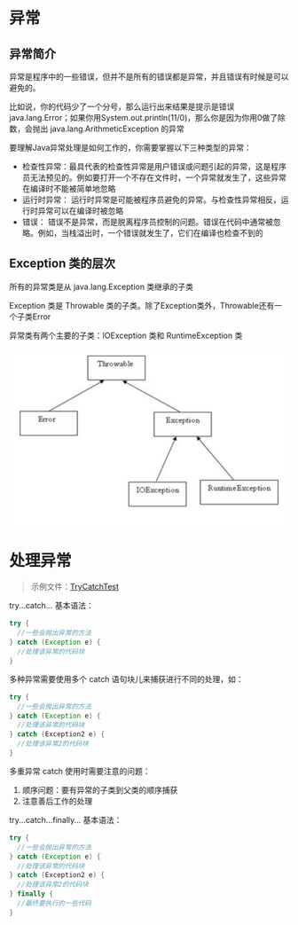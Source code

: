 # 异常

## 异常简介

异常是程序中的一些错误，但并不是所有的错误都是异常，并且错误有时候是可以避免的。

比如说，你的代码少了一个分号，那么运行出来结果是提示是错误 java.lang.Error；如果你用System.out.println(11/0)，那么你是因为你用0做了除数，会抛出 java.lang.ArithmeticException 的异常

要理解Java异常处理是如何工作的，你需要掌握以下三种类型的异常：

-   检查性异常：最具代表的检查性异常是用户错误或问题引起的异常，这是程序员无法预见的。例如要打开一个不存在文件时，一个异常就发生了，这些异常在编译时不能被简单地忽略
-   运行时异常： 运行时异常是可能被程序员避免的异常。与检查性异常相反，运行时异常可以在编译时被忽略
-   错误： 错误不是异常，而是脱离程序员控制的问题。错误在代码中通常被忽略。例如，当栈溢出时，一个错误就发生了，它们在编译也检查不到的

## Exception 类的层次

所有的异常类是从 java.lang.Exception 类继承的子类

Exception 类是 Throwable 类的子类。除了Exception类外，Throwable还有一个子类Error

异常类有两个主要的子类：IOException 类和 RuntimeException 类

![异常层次](../img/异常层次.png)

# 处理异常

> 示例文件：[TryCatchTest](./day25/TryCatchTest.java)

try...catch... 基本语法：

```java
try {
  //一些会抛出异常的方法
} catch (Exception e) {
  //处理该异常的代码块
}
```

多种异常需要使用多个 catch 语句块儿来捕获进行不同的处理，如：

```java
try {
  //一些会抛出异常的方法
} catch (Exception e) {
  //处理该异常的代码块
} catch (Exception2 e) {
  //处理该异常2的代码块
}
```

多重异常 catch 使用时需要注意的问题：

1.  顺序问题：要有异常的子类到父类的顺序捕获
2.  注意善后工作的处理

try...catch...finally... 基本语法：

```java
try {
  //一些会抛出异常的方法
} catch (Exception e) {
  //处理该异常的代码块
} catch (Exception2 e) {
  //处理该异常2的代码块
} finally {
  //最终要执行的一些代码
}
```
